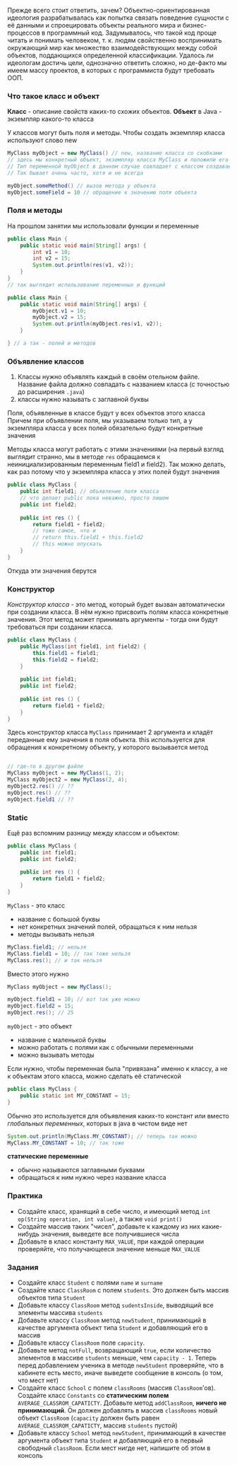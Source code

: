   
Прежде всего стоит ответить, зачем? Объектно-ориентированная идеология разрабатывалась как попытка связать поведение сущности с её данными и спроецировать объекты реального мира и бизнес-процессов в программный код. Задумывалось, что такой код проще читать и понимать человеком, т. к. людям свойственно воспринимать окружающий мир как множество взаимодействующих между собой объектов, поддающихся определенной классификации. Удалось ли идеологам достичь цели, однозначно ответить сложно, но де-факто мы имеем массу проектов, в которых с программиста будут требовать ООП.

### Что такое класс и объект
**Класс** - описание свойств каких-то схожих объектов.
**Объект** в Java - экземпляр какого-то класса

У классов могут быть поля и методы. 
Чтобы создать экземпляр класса используют слово new

```java
MyClass myObject = new MyClass() // new, название класса со скобками
// здесь мы конкретный объект, экземпляр класса MyClass и положили его в переменную myObject
// Тип переменной myObject в данном случае совпадает с классом создаваемого объект
// Так бывает очень часто, хотя и не всегда

myObject.someMethod() // вызов метода у объекта
myObject.someField = 10 // обращение к значению поля объекта
```

### Поля и методы
На прошлом занятии мы использовали функции и переменные
```java
public class Main {  
    public static void main(String[] args) {  
        int v1 = 10;  
        int v2 = 15;
        System.out.println(res(v1, v2));
    }
}
// так выглядит использование переменных и функций
```

```java
public class Main {  
    public static void main(String[] args) {  
        myObject.v1 = 10;  
        myObject.v2 = 15;
        System.out.println(myObject.res(v1, v2));
    }

} // а так - полей и методов
```


### Объявление классов
1) Классы нужно объявлять каждый в своём отельном файле. Название файла должно совпадать с названием класса (с точностью до расширения `.java`)
2) классы нужно называть с заглавной буквы

Поля, объявленные в классе будут у всех объектов этого класса 
Причем при объявлении поля, мы указываем только тип, а у экземпляра класса у всех полей обязательно будут конкретные значения

Методы класса могут работать с этими значениями (на первый взгляд выглядит странно, мы в методе `res` обращаемся к неинициализированным переменным field1 и field2). Так можно делать, как раз потому что у экземпляра класса у этих полей будут значения


```java
public class MyClass { 
	public int field1; // объявление поля класса
	// что делает public пока неважно, просто пишем
	public int field2;
	
	public int res () {
		return field1 + field2;
		// тоже самое, что и 
		// return this.field1 + this.field2
		// this можно опускать
	}
}
```

Откуда эти значения берутся

### Конструктор
_Конструктор класса_ - это метод, который будет вызван автоматически при создании класса. В нём нужно присвоить полям класса конкретные значения. Этот метод может принимать аргументы - тогда они будут требоваться при создании класса.

```java
public class MyClass {
	public MyClass(int field1, int field2) {  
	    this.field1 = field1;
	    this.field2 = field2;  
	}
	
	public int field1;
	public int field2;
	
	public int res () {
		return field1 + field2;
	}
}
```
Здесь конструктор класса `MyClass` принимает 2 аргумента и кладёт переданные ему значения в поля объекта. 
this используется для обращения к конкретному объекту, у которого вызывается метод
```java

// где-то в другом файле
MyClass myObject = new MyClass(1, 2);
MyClass myObject2 = new MyClass(2, 4);
myObject2.res() // ??
myObject.res() // ??
myObject.field1 // ??
```
### Static
Ещё раз вспомним разницу между классом и объектом:

```java
public class MyClass { 
	public int field1; 
	public int field2;
	
	public int res () {
		return field1 + field2;
	}
}
```
`MyClass` - это класс
- название с большой буквы
- нет конкретных значений полей, обращаться к ним нельзя
- методы вызывать нельзя
```java
MyClass.field1; // нельзя
MyClass.field1 = 10; // так тоже нельзя
MyClass.res(); // и так нельзя
```
Вместо этого нужно
```java
MyClass myObject = new MyClass();

myObject.field1 = 10; // вот так уже можно
myObject.field2 = 15;
myObject.res(); // 25
```
`myObject` - это объект
- название с маленькой буквы
- можно работать с полями как с обычными переменными
- можно вызывать методы

Если нужно, чтобы переменная была "привязана" именно к классу, а не к объектам этого класса, можно сделать её статической
```java
public class MyClass { 
	public static int MY_CONSTANT = 15;
}
```

Обычно это используется для объявления каких-то констант или вместо *глобальных переменных*, которых в java в чистом виде нет

```java
System.out.println(MyClass.MY_CONSTANT); // теперь так можно
MyClass.MY_CONSTANT = 10; // так тоже
```

**статические переменные**
- обычно называются заглавными буквами
- обращаться к ним нужно через название класса

### Практика
- Создайте класс, хранящий в себе число, и имеющий метод `int op(String operation, int value)`, а также `void print()`
- Создайте массив таких "чисел", добавьте к каждому из них какие-нибудь значения, выведете все получившиеся числа
- Добавьте в класс константу `MAX_VALUE`, при каждой операции проверяйте, что получающееся значение меньше `MAX_VALUE`

### Задания
- Создайте класс `Student` с полями `name` и `surname`
- Создайте класс `ClassRoom` с полем `students`. Это должен быть массив объектов типа `Student`
- Добавьте классу `ClassRoom` метод `sudentsInside`, выводящий все элементы массива `students`
- Добавьте классу `ClassRoom` метод `newStudent`, принимающий в качестве аргумента объект типа `Student` и добавляющий его в массив 
- Добавьте классу `ClassRoom` поле `capacity`.  
- Добавьте метод `notFull`, возвращающий `true`, если количество элементов в массиве `students` меньше, чем `capacity - 1`. Теперь перед добавлением ученика в методе `newStudent` проверяйте, что в кабинете есть место, иначе выведете сообщение в консоль (о том, что мест нет)
- Создайте класс `School` с полем `classRooms` (массив `ClassRoom`'ов). Создайте класс `Constants` со **статическим полем** `AVERAGE_CLASSROM_CAPATICTY`. Добавьте метод `addClassRoom`, **ничего не принимающий**. Он должен добавлять в массив `classRooms` новый объект `ClassRoom` (`capacity` должен быть равен `AVERAGE_CLASSROM_CAPATICTY`, массив `students` пустой)
- Добавьте классу `School` метод `newStudent`, принимающий в качестве аргумента объект типа `Student` и добавляющий его в первый свободный `classRoom`. Если мест нигде нет, напишите об этом в консоль